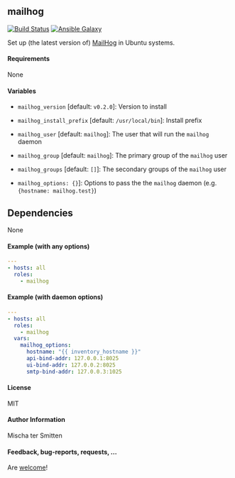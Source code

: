 ## mailhog

[![Build Status](https://travis-ci.org/Oefenweb/ansible-mailhog.svg?branch=master)](https://travis-ci.org/Oefenweb/ansible-mailhog) [![Ansible Galaxy](http://img.shields.io/badge/ansible--galaxy-mailhog-blue.svg)](https://galaxy.ansible.com/Oefenweb/mailhog/)

Set up (the latest version of) [MailHog](https://github.com/mailhog/MailHog) in Ubuntu systems.

#### Requirements

None

#### Variables

* `mailhog_version` [default: `v0.2.0`]: Version to install
* `mailhog_install_prefix` [default: `/usr/local/bin`]: Install prefix

* `mailhog_user` [default: `mailhog`]: The user that will run the `mailhog` daemon
* `mailhog_group` [default: `mailhog`]: The primary group of the `mailhog` user
* `mailhog_groups` [default: `[]`]: The secondary groups of the `mailhog` user

* `mailhog_options: {}`]: Options to pass the the `mailhog` daemon (e.g. `{hostname: mailhog.test}`)

## Dependencies

None

#### Example (with any options)

```yaml
---
- hosts: all
  roles:
    - mailhog
```

#### Example (with daemon options)

```yaml
---
- hosts: all
  roles:
    - mailhog
  vars:
    mailhog_options:
      hostname: "{{ inventory_hostname }}"
      api-bind-addr: 127.0.0.1:8025
      ui-bind-addr: 127.0.0.2:8025
      smtp-bind-addr: 127.0.0.3:1025
```
#### License

MIT

#### Author Information

Mischa ter Smitten

#### Feedback, bug-reports, requests, ...

Are [welcome](https://github.com/Oefenweb/ansible-mailhog/issues)!
